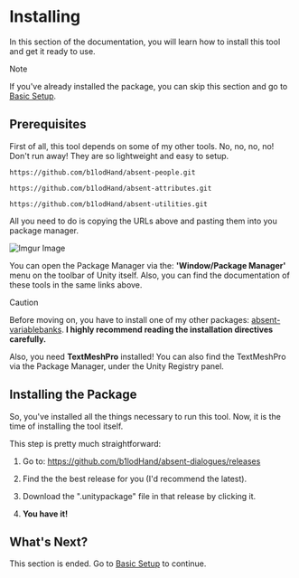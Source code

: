 # Installing

In this section of the documentation, you will learn how to install this tool and get it ready to use.

>[!NOTE]
>If you've already installed the package, you can skip this section and go to [Basic Setup](https://b1lodhand.github.io/absent-dialogues/docs/introduction/basic-setup.html).

## Prerequisites
First of all, this tool depends on some of my other tools. No, no, no, no! Don't run away! They are so lightweight and easy to setup.

```
https://github.com/b1lodHand/absent-people.git
```
```
https://github.com/b1lodHand/absent-attributes.git
```
```
https://github.com/b1lodHand/absent-utilities.git
```
All you need to do is copying the URLs above and pasting them into you package manager.

![Imgur Image](https://imgur.com/cX3OF72.png)

You can open the Package Manager via the: **'Window/Package Manager'** menu on the toolbar of Unity itself. Also, you can find the documentation of these tools in the same links above.

>[!CAUTION]
>Before moving on, you have to install one of my other packages: [absent-variablebanks](https://github.com/b1lodHand/absent-variablebanks). **I highly recommend reading the installation directives carefully.**
>
> Also, you need **TextMeshPro** installed! You can also find the TextMeshPro via the Package Manager, under the Unity Registry panel.

## Installing the Package
So, you've installed all the things necessary to run this tool. Now, it is the time of installing the tool itself.

This step is pretty much straightforward:

1. Go to: https://github.com/b1lodHand/absent-dialogues/releases

2. Find the the best release for you (I'd recommend the latest).

3. Download the ".unitypackage" file in that release by clicking it.

4. **You have it!**

## What's Next?

This section is ended. Go to [Basic Setup](https://b1lodhand.github.io/absent-dialogues/docs/introduction/basic-setup.html) to continue.